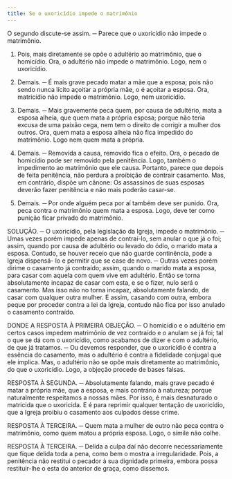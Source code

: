 ```yaml
---
title: Se o uxoricídio impede o matrimônio
---
```


O segundo discute-se assim. ─ Parece que o uxoricídio não impede o matrimônio.  

1. Pois, mais diretamente se opõe o adultério ao matrimônio, que o homicídio. Ora, o adultério não impede o matrimônio. Logo, nem o uxoricídio.  

2. Demais. ─ É mais grave pecado matar a mãe que a esposa; pois não sendo nunca lícito açoitar a própria mãe, o é açoitar a esposa. Ora, matricídio não impede o matrimônio. Logo, nem uxoricídio.  

3. Demais. ─ Mais gravemente peca quem, por causa de adultério, mata a esposa alheia, que quem mata a própria esposa; porque não teria excusa de uma paixão cega, nem tem o direito de corrigir a mulher dos outros. Ora, quem mata a esposa alheia não fica impedido do matrimônio. Logo nem quem mata a própria.  

4. Demais. ─ Removida a causa, removido fica o efeito. Ora, o pecado de homicídio pode ser removido pela penitência. Logo, também o impedimento ao matrimônio que ele causa. Portanto, parece que depois de feita penitência, não perdura a proibição de contrair casamento.  Mas, em contrário, dispõe um cânone: Os assassinos de suas esposas deverão fazer penitência e não mais poderão casar-se.  

2. Demais. ─ Por onde alguém peca por aí também deve ser punido. Ora, peca contra o matrimônio quem mata a esposa. Logo, deve ter como punição ficar privado do matrimônio.  

SOLUÇÃO. ─ O uxoricídio, pela legislação da Igreja, impede o matrimônio. ─ Umas vezes porém impede apenas de contraí-lo, sem anular o que já o foi; assim, quando por causa de adultério ou levado do ódio, o marido mata a esposa. Contudo, se houver receio que não guarde continência, pode a Igreja dispensá- lo e permitir que se case de novo. ─ Outras vezes porém dirime o casamento já contraído; assim, quando o marido mata a esposa, para casar com aquela com quem vive em adultério. Então se torna absolutamente incapaz de casar com esta, e se o fizer, nulo será o casamento. Mas isso não no torna incapaz, absolutamente falando, de casar com qualquer outra mulher. E assim, casando com outra, embora peque por proceder contra a lei da Igreja, contudo não fica por isso anulado o casamento contraído. 

DONDE A RESPOSTA À PRIMEIRA OBJEÇÃO. ─ O homicídio e o adultério em certos casos impedem matrimônio de vez contraído e o anulam se já foi; tal o que se dá com o uxoricídio, como acabamos de dizer e com o adultério, de que já tratamos. ─ Ou devemos responder, que o uxoricídio é contra a essência do casamento, mas o adultério é contra a fidelidade conjugal que ele implica. Mas, o adultério não se opõe mais diretamente ao matrimônio, do que o uxoricídio. Logo, a objeção procede de bases falsas.  

RESPOSTA À SEGUNDA. ─ Absolutamente falando, mais grave pecado é matar a própria mãe, que a esposa, e mais contrário à natureza; porque naturalmente respeitamos a nossas mães. Por isso, é mais desnaturado o matricida que o uxoricida. E é para reprimir qualquer tentação de uxoricídio, que a Igreja proibiu o casamento aos culpados desse crime.  

RESPOSTA À TERCEIRA. ─ Quem mata a mulher de outro não peca contra o matrimônio, como quem matou a própria esposa. Logo, o símile não colhe.  

RESPOSTA À TERCEIRA. ─ Delida a culpa daí não decorre necessariamente que fique delida toda a pena, como bem o mostra a irregularidade. Pois, a penitência não restitui o pecador à sua dignidade primeira, embora possa restituir-lhe o esta do anterior de graça, como dissemos.